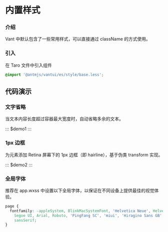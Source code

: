 # 内置样式

### 介绍

Vant 中默认包含了一些常用样式，可以直接通过 className 的方式使用。

### 引入

在 Taro 文件中引入组件

```css
@import '@antmjs/vantui/es/style/base.less';
```

## 代码演示

### 文字省略

当文本内容长度超过容器最大宽度时，自动省略多余的文本。

::: $demo1 :::

### 1px 边框

为元素添加 Retina 屏幕下的 1px 边框（即 hairline），基于伪类 transform 实现。

::: $demo2 :::

### 全局字体

推荐在 app.wxss 中设置以下全局字体，以保证在不同设备上提供最佳的视觉体验。

```css
page {
  fontfamily: -appleSystem, BlinkMacSystemFont, 'Helvetica Neue', Helvetica,
    Segoe UI, Arial, Roboto, 'PingFang SC', 'miui', 'Hiragino Sans GB', 'Microsoft Yahei',
    sansSerif;
}
```
